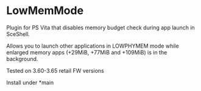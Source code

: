 # LowMemMode
Plugin for PS Vita that disables memory budget check during app launch in SceShell.

Allows you to launch other applications in LOWPHYMEM mode while enlarged memory apps (+29MiB, +77MiB and +109MiB) is in the background.

Tested on 3.60-3.65 retail FW versions

Install under *main

